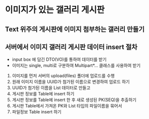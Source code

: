 # 이미지가 있는 갤러리 게시판

## Text 위주의 게시판에 이미지 첨부하는 갤러리 만들기

## 서버에서 이미지 갤러리 게시판 데이터 insert 절차
* input box 에 담긴 DTO(VO)를 통하여 데이터를 받기
* 이미지는 single, multi로 구분하여 Multipart*... 클래스를 사용하여 받기

1. 이미지를 먼저 서버의 upload(files) 폴더에 업로드를 수행
2. 원래 이미지 이름을 UUID가 첨가된 이름으로 변경하여 업로드 하기
3. UUID가 첨가된 이름을 List<String> 데이터로 만들고
4. 게시판 정보를 Table에 insert 하기
5. 게시판 정보를 Table에 insert 한 후 새로 생성된 PK(SEQ)을 추출하기
6. 게시판 Table에서 가져온 PK와 List<String> 타입의 파일이름을 묶어서
7. 파일정보 Table insert 하기